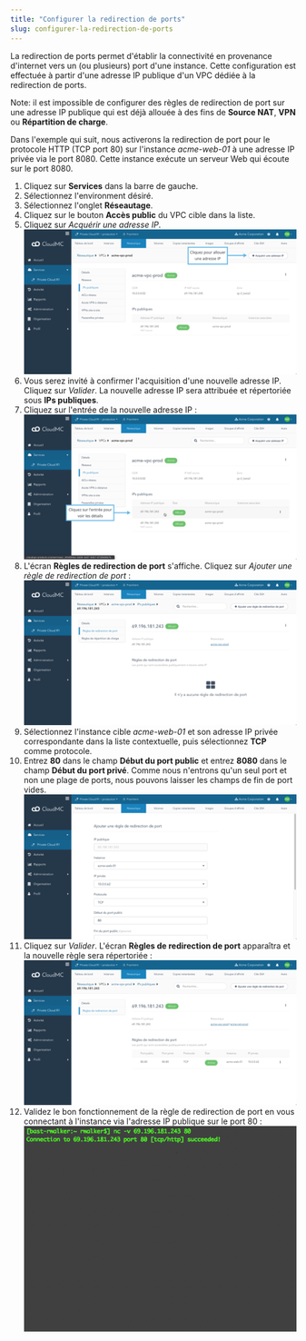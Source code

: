 ```yaml
---
title: "Configurer la redirection de ports"
slug: configurer-la-redirection-de-ports
---
```


La redirection de ports permet d'établir la connectivité en provenance d'internet vers un (ou plusieurs) port d'une instance. Cette configuration est effectuée à partir d'une adresse IP publique d'un VPC dédiée à la redirection de ports.

Note: il est impossible de configurer des règles de redirection de port sur une adresse IP publique qui est déjà allouée à des fins de **Source NAT**, **VPN** ou **Répartition de charge**.

Dans l'exemple qui suit, nous activerons la redirection de port pour le protocole HTTP (TCP port 80) sur l'instance *acme-web-01* à une adresse IP privée via le port 8080.  Cette instance exécute un serveur Web qui écoute sur le port 8080.

1. Cliquez sur **Services** dans la barre de gauche.
1. Sélectionnez l'environment désiré.
1. Sélectionnez l'onglet **Réseautage**.
1. Cliquez sur le bouton **Accès public** du VPC cible dans la liste.
1. Cliquez sur *Acquérir une adresse IP*.
![Acquérir adresse IP](/assets/config-port-fwd-1-fr.png)
1. Vous serez invité à confirmer l'acquisition d'une nouvelle adresse IP. Cliquez sur *Valider*. La nouvelle adresse IP sera attribuée et répertoriée sous **IPs publiques**.
1. Cliquez sur l'entrée de la nouvelle adresse IP :
![Adresse acquise](/assets/config-port-fwd-2-fr.png)
1. L'écran **Règles de redirection de port** s'affiche. Cliquez sur *Ajouter une règle de redirection de port* :
![Règles de redirection de port](/assets/config-port-fwd-3-fr.png)
1. Sélectionnez l'instance cible *acme-web-01* et son adresse IP privée correspondante dans la liste contextuelle, puis sélectionnez **TCP** comme protocole.
1. Entrez **80** dans le champ **Début du port public** et entrez **8080** dans le champ **Début du port privé**. Comme nous n'entrons qu'un seul port et non une plage de ports, nous pouvons laisser les champs de fin de port vides.
![Ajouter une règle de redirection de port](/assets/config-port-fwd-4-fr.png)
1. Cliquez sur *Valider*. L'écran **Règles de redirection de port** apparaîtra et la nouvelle règle sera répertoriée :
![Règle de redirection de port ajoutée](/assets/config-port-fwd-5-fr.png)
1. Validez le bon fonctionnement de la règle de redirection de port en vous connectant à l'instance via l'adresse IP publique sur le port 80 :
![Valider avec HTTP](/assets/config-port-fwd-6.png)
